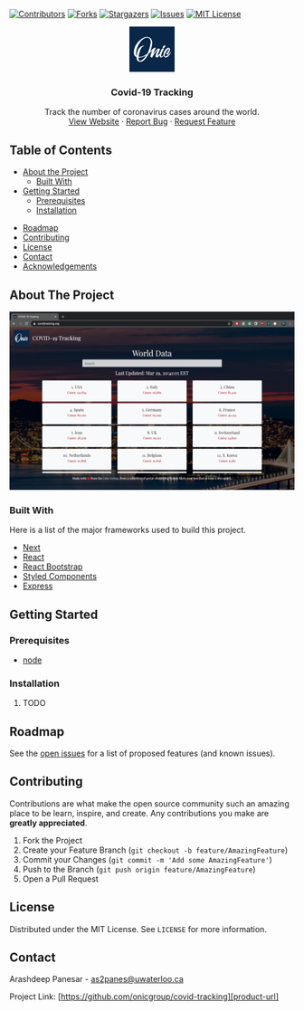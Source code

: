 [![Contributors][contributors-shield]][contributors-url]
[![Forks][forks-shield]][forks-url]
[![Stargazers][stars-shield]][stars-url]
[![Issues][issues-shield]][issues-url]
[![MIT License][license-shield]][license-url]

<p align="center">
  <a href="https://github.com/onicgroup/covid-tracking">
    <img src="public/favicon.ico" alt="Logo" width="80" height="80">
  </a>

  <h3 align="center">Covid-19 Tracking</h3>

  <p align="center">
    Track the number of coronavirus cases around the world.
    <br />
    <a href="https://www.covidtracking.org">View Website</a>
    ·
    <a href="https://github.com/onicgroup/covid-tracking/issues">Report Bug</a>
    ·
    <a href="https://github.com/onicgroup/covid-tracking/issues">Request Feature</a>
  </p>
</p>

<!-- TABLE OF CONTENTS -->
## Table of Contents

* [About the Project](#about-the-project)
  * [Built With](#built-with)
* [Getting Started](#getting-started)
  * [Prerequisites](#prerequisites)
  * [Installation](#installation)
<!--* [Usage](#usage)-->
* [Roadmap](#roadmap)
* [Contributing](#contributing)
* [License](#license)
* [Contact](#contact)
* [Acknowledgements](#acknowledgements)

<!-- ABOUT THE PROJECT -->

## About The Project
[![Product Name Screen Shot][product-screenshot]](https://www.covidtracking.org)

### Built With
Here is a list of the major frameworks used to build this project.
* [Next](https://nextjs.org/)
* [React](https://reactjs.org/)
* [React Bootstrap](https://react-bootstrap.github.io/)
* [Styled Components](https://styled-components.com/)
* [Express](https://expressjs.com/)

<!-- GETTING STARTED -->

## Getting Started

### Prerequisites
* [node](https://nodejs.org/en/)

### Installation
1. TODO

<!-- ROADMAP -->
## Roadmap
See the [open issues][issues-url] for a list of proposed features (and known issues).

<!-- CONTRIBUTING -->
## Contributing
Contributions are what make the open source community such an amazing place to be learn, inspire, and create. Any contributions you make are **greatly appreciated**.

1. Fork the Project
2. Create your Feature Branch (`git checkout -b feature/AmazingFeature`)
3. Commit your Changes (`git commit -m 'Add some AmazingFeature'`)
4. Push to the Branch (`git push origin feature/AmazingFeature`)
5. Open a Pull Request

<!-- LICENSE -->
## License

Distributed under the MIT License. See `LICENSE` for more information.

<!-- CONTACT -->
## Contact

Arashdeep Panesar - as2panes@uwaterloo.ca

Project Link: [https://github.com/onicgroup/covid-tracking][product-url]

<!-- CONSTANTS -->

[contributors-shield]: https://img.shields.io/github/contributors/onicgroup/covid-tracking.svg?style=flat-square
[contributors-url]: https://github.com/onicgroup/covid-tracking/graphs/contributors

[forks-shield]: https://img.shields.io/github/forks/onicgroup/covid-tracking.svg?style=flat-square
[forks-url]: https://github.com/onicgroup/covid-tracking/network/members

[stars-shield]: https://img.shields.io/github/stars/onicgroup/covid-tracking.svg?style=flat-square
[stars-url]: https://github.com/onicgroup/covid-tracking/stargazers

[issues-shield]: https://img.shields.io/github/issues/onicgroup/covid-tracking.svg?style=flat-squareÂ
[issues-url]: https://github.com/onicgroup/covid-tracking/issues

[license-shield]: https://img.shields.io/github/license/onicgroup/covid-tracking.svg?style=flat-square
[license-url]: https://github.com/onicgroup/covid-tracking/blob/master/LICENSE.txt

[product-screenshot]: assets/images/screenshot.png
[product-url]: https://github.com/onicgroup/covid-tracking
